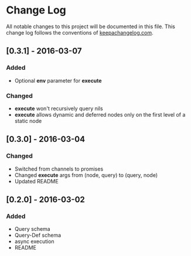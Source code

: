 # Change Log
All notable changes to this project will be documented in this file. This change log follows the conventions of [keepachangelog.com](http://keepachangelog.com/).

## [0.3.1] - 2016-03-07
### Added
- Optional **env** parameter for **execute**
### Changed
- **execute** won't recursively query nils
- **execute** allows dynamic and deferred nodes only on the first level of a static node

## [0.3.0] - 2016-03-04
### Changed
- Switched from channels to promises
- Changed **execute** args from (node, query) to (query, node)
- Updated README

## [0.2.0] - 2016-03-02
### Added
- Query schema
- Query-Def schema
- async execution
- README